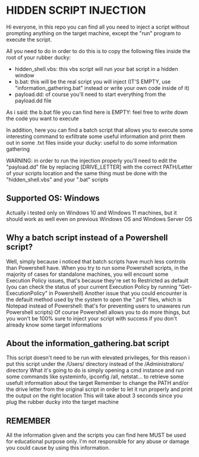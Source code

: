 # HIDDEN SCRIPT INJECTION

Hi everyone, in this repo you can find all you need to inject a script without prompting anything on the target machine, except the "run" program to execute the script.

All you need to do in order to do this is to copy the following files inside the root of your rubber ducky:
- hidden_shell.vbs: this vbs script will run your bat script in a hidden window
- b.bat: this will be the real script you will inject (IT'S EMPTY, use "information_gathering.bat" instead or write your own code inside of it)
- payload.dd: of course you'll need to start everything from the payload.dd file

As i said: the b.bat file you can find here is EMPTY: feel free to write down the code you want to execute

In addition, here you can find a batch script that allows you to execute some interesting command to exfiltrate some useful information and print them out in some .txt files inside your ducky: useful to do some information gathering

WARNING: in order to run the injection properly you'll need to edit the "payload.dd" file by replacing [DRIVE_LETTER] with the correct PATH/Letter of your scripts location and the same thing must be done with the "hidden_shell.vbs" and your ".bat" scripts

## Supported OS: Windows
Actually i tested only on Windows 10 and Windows 11 machines, but it should work as well even on previous Windows OS and Windows Server OS

## Why a batch script instead of a Powershell script?
Well, simply because i noticed that batch scripts have much less controls than Powershell have.
When you try to run some Powershell scripts, in the majority of cases for standalone machines, you will encount some Execution Policy issues, that's because they're set to Restricted as default (you can check the status of your current Execution Policy by running "Get-ExecutionPolicy" in Powershell)
Another issue that you could encounter is the default method used by the system to open the ".ps1" files, which is Notepad instead of Powershell: that's for preventing users to unawares run Powershell scripts)
Of course Powershell allows you to do more things, but you won't be 100% sure to inject your script with success if you don't already know some target informations

## About the information_gathering.bat script
This script doesn't need to be run with elevated privileges, for this reason i put this script under the /Users/ directory instead of the /Administrators/ directory
What it's going to do is simply opening a cmd instance and run some commands like systeminfo, ipconfig /all, netstat... to retrieve some usefult information about the target
Remember to change the PATH and/or the drive letter from the original script in order to let it run properly and print the output on the right location
This will take about 3 seconds since you plug the rubber ducky into the target machine

## REMEMBER
All the information given and the scripts you can find here MUST be used for educational purpose only.
I'm not responsible for any abuse or damage you could cause by using this information.
